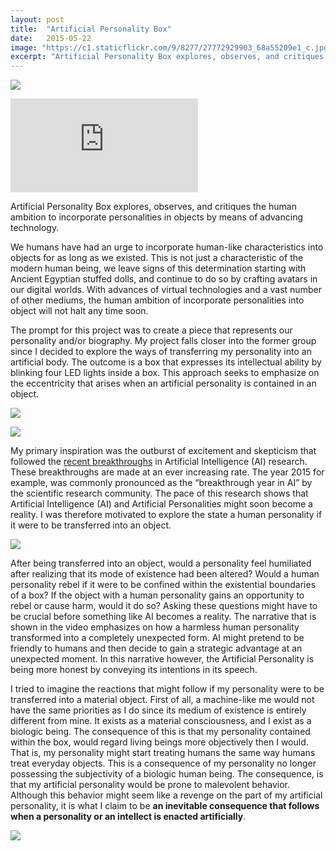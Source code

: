 ```yaml
---
layout: post
title:  "Artificial Personality Box"
date:   2015-05-22
image: "https://c1.staticflickr.com/9/8277/27772929903_68a55209e1_c.jpg"
excerpt: "Artificial Personality Box explores, observes, and critiques the human ambition to incorporate personalities in objects by means of advancing technology."
---
```

![](01.jpg)

<iframe src="https://player.vimeo.com/video/173251207?color=9CBEF2"  frameborder="0" webkitallowfullscreen mozallowfullscreen allowfullscreen></iframe>


Artificial Personality Box explores, observes, and critiques the human ambition to incorporate personalities in objects by means of advancing technology.

We humans have had an urge to incorporate human-like characteristics into objects for as long as we existed. This is not just a characteristic of the modern human being, we leave signs of this determination starting with Ancient Egyptian stuffed dolls, and continue to do so by crafting avatars in our digital worlds. With advances of virtual technologies and a vast number of other mediums, the human ambition of incorporate personalities into object will not halt any time soon.

The prompt for this project was to create a piece that represents our personality and/or biography. My project falls closer into the former group since I decided to explore the ways of transferring my personality into an artificial body. The outcome is a box that expresses its intellectual ability by blinking four LED lights inside a box. This approach seeks to emphasize on the eccentricity that arises when an artificial personality is contained in an object.

![](https://c1.staticflickr.com/9/8277/27772929903_68a55209e1_b.jpg)

![](https://c2.staticflickr.com/6/5711/30815152616_420216ae24_b.jpg)

My primary inspiration was the outburst of excitement and skepticism that followed the [recent breakthroughs](http://phys.org/news/2015-07-future-artificial-intelligence.html) in Artificial Intelligence (AI) research. These breakthroughs are made at an ever increasing rate. The year 2015 for example, was commonly pronounced as the “breakthrough year in AI” by the scientific research community. The pace of this research shows that Artificial Intelligence (AI) and Artificial Personalities might soon become a reality. I was therefore motivated to explore the state a human personality if it were to be transferred into an object.

![](https://c2.staticflickr.com/6/5759/30550776470_4acc725b57_b.jpg)

After being transferred into an object, would a personality feel humiliated after realizing that its mode of existence had been altered? Would a human personality rebel if it were to be confined within the existential boundaries of a box? If the object with a human personality gains an opportunity to rebel or cause harm, would it do so? Asking these questions might have to be crucial before something like AI becomes a reality. The narrative that is shown in the video emphasizes on how a harmless human personality transformed into a completely unexpected form. AI might pretend to be friendly to humans and then decide to gain a strategic advantage at an unexpected moment. In this narrative however, the Artificial Personality is being more honest by conveying its intentions in its speech.

I tried to imagine the reactions that might follow if my personality were to be transferred into a material object. First of all, a machine-like me would not have the same priorities as I do since its medium of existence is entirely different from mine. It exists as a material consciousness, and I exist as a biologic being. The consequence of this is that my personality contained within the box, would regard living beings more objectively then I would. That is, my personality might start treating humans the same way humans treat everyday objects. This is a consequence of my personality no longer possessing the subjectivity of a biologic human being. The consequence, is that my artificial personality would be prone to malevolent behavior. Although this behavior might seem like a revenge on the part of my artificial personality, it is what I claim to be **an inevitable consequence that follows when a personality or an intellect is enacted artificially**.

![](https://c2.staticflickr.com/6/5330/30851776615_84e285f816_b.jpg)
